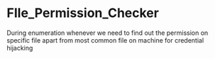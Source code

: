 # FIle_Permission_Checker
During enumeration whenever we need to find out the permission on specific file apart from most common file on machine for credential hijacking
